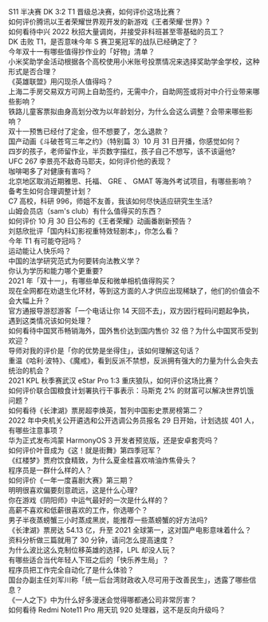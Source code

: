 S11 半决赛 DK 3:2 T1 晋级总决赛，如何评价这场比赛？  
如何评价腾讯以王者荣耀世界观开发的新游戏《王者荣耀·世界》?  
如何看待中兴 2022 秋招大量调岗，并接受非科班甚至零基础的员工？  
DK 击败 T1，是否意味今年 S 赛卫冕冠军的战队已经确定了？  
今年双十一有哪些值得抄作业的「好物」清单？  
小米奖助学金活动根据各个高校使用小米账号投票情况来选择奖助学金学校，这种形式是否合理？  
《英雄联盟》用闪现杀人值得吗？  
上海二手房交易双方可网上自助签约，无需中介，自助网签或将对中介行业带来哪些影响？  
铁路儿童客票拟由身高划分改为以年龄划分，为什么会这么调整？会带来哪些影响？  
双十一预售已经付了定金，但不想要了，怎么退款？  
国产动画《斗破苍穹三年之约》（特别篇 3）10 月 31 日开播，你感觉如何？  
四岁的孩子，老师留作业，半页数字描红，孩子自己不想写，该不该逼他?  
UFC 267 李景亮不敌奇马耶夫，如何评价他的表现？  
咖啡喝多了对健康有害吗？  
北京地区取消近期雅思、托福、 GRE 、 GMAT 等海外考试项目，有哪些影响？备考生如何合理调整计划？  
C7 高校，科研 996，师姐不友善，我该如何尽快适应研究生生活?  
山姆会员店（sam's club）有什么值得买的东西？  
如何评价 10 月 30 日公布的《王者荣耀》动画番剧新预告？  
刘慈欣批评「国内科幻影视重特效轻剧本」，你怎么看？  
今年 T1 有可能夺冠吗？  
运动能让人快乐吗？  
中国的法学研究范式为何要转向法教义学？  
你认为学历和能力哪个更重要?  
2021 年「双十一」，有哪些单反和微单相机值得购买？  
现在全网都在劝退生化环材，等到这方面的人才供应出现稀缺了，他们的价值会不会大幅上升？  
官方通报导游怼游客「一个电话让你 14 天回不去」，双方因行程码问题起争执，遇到这类情况该如何处理？  
如何看待中国冥币畅销海外，国外售价达到国内售价 32 倍？为什么中国冥币受到欢迎？  
导师对我的评价是「你的优势是坐得住」，该如何理解这句话？  
重温《哈利·波特》、《魔戒》，看到反派不禁想，反派拥有强大的力量为什么会失去统治的机会？  
2021 KPL 秋季赛武汉 eStar Pro 1:3 重庆狼队，如何评价这场比赛？  
如何评价联合国粮食计划署执行干事表示：马斯克 2% 的财富可以解决世界饥饿问题？  
如何看待《长津湖》票房超李焕英，暂列中国影史票房榜第二？  
2022 年中央机关公开遴选和公开选调公务员报名 29 日开始，计划选拔 401 人，有哪些注意事项？  
华为正式发布鸿蒙 HarmonyOS 3 开发者预览版，还是安卓套壳吗？  
如何评价叶音成为《这！就是街舞》第四季冠军？  
《红楼梦》贾府饮食精致，为什么夏金桂喜欢啃油炸焦骨头？  
程序员是一群什么样的人？  
如何评价《一年一度喜剧大赛》第三期？  
明明很喜欢偏要刻意疏远，这是什么心理?  
你在游戏《阴阳师》中运气最好的一次是什么样的？  
高薪不喜欢和低薪很喜欢的工作，你选哪个？  
男子半夜蒸螃蟹三小时蒸成黑炭，能推荐一些蒸螃蟹的好方法吗?  
《长津湖》票房达 54.13 亿，升至 2021 全球第一，这对国产电影意味着什么？  
资料分析做三篇就用了 30 分钟，请问怎么提高速度？  
为什么波比这么克制位移英雄的选择，LPL 却没人玩？  
有哪些适合当代年轻人下班之后的「快乐养生局」？  
程序员把工作完全自动化了是什么体验？  
国台办副主任刘军川称「统一后台湾财政收入尽可用于改善民生」，透露了哪些信息？  
《一人之下》中为什么好多漫迷会觉得哪都通公司非常厉害？  
如何看待 Redmi Note11 Pro 用天玑 920 处理器，这不是反向升级吗？  
